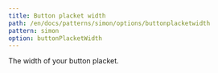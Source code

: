 ```yaml
---
title: Button placket width
path: /en/docs/patterns/simon/options/buttonplacketwidth
pattern: simon
option: buttonPlacketWidth
---
```


The width of your button placket.